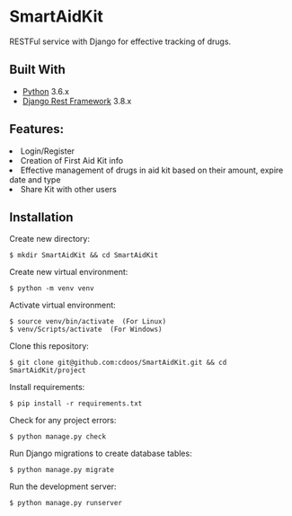 # SmartAidKit
RESTFul service with Django for effective tracking of drugs.

## Built With

- [Python](https://www.python.org/) 3.6.x
- [Django Rest Framework](http://www.django-rest-framework.org/) 3.8.x


## Features:
<li>Login/Register</li>
<li>Creation of First Aid Kit info</li>
<li>Effective management of drugs in aid kit based on their amount, expire date and type</li>
<li>Share Kit with other users</li>

## Installation

Create new directory:

```shell
$ mkdir SmartAidKit && cd SmartAidKit
```
Create new virtual environment:

```shell
$ python -m venv venv
```
Activate virtual environment:

```shell
$ source venv/bin/activate  (For Linux)
$ venv/Scripts/activate  (For Windows)
```
Clone this repository:

```shell
$ git clone git@github.com:cdoos/SmartAidKit.git && cd SmartAidKit/project
```
Install requirements:

```shell
$ pip install -r requirements.txt
```
Check for any project errors:

```shell
$ python manage.py check
```
Run Django migrations to create database tables:

```shell
$ python manage.py migrate
```
Run the development server:

```shell
$ python manage.py runserver
```
